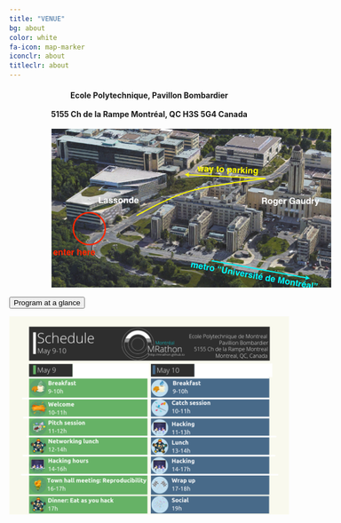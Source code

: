 ```yaml
---
title: "VENUE"
bg: about
color: white
fa-icon: map-marker
iconclr: about
titleclr: about
---
```



<center><h4>Ecole Polytechnique, Pavillon Bombardier
<br><br>
5155 Ch de la Rampe
Montréal, QC H3S 5G4
Canada</h4></center>

<img src="/img/venue.png" class="center" style="padding-left:15%">

<button class="accordion" onclick="collapsable()">Program at a glance</button>

<div class="panel">
  <center><img src="/img/schedule.png"></center>
</div>


